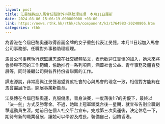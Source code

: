 ```yaml
---
layout: post
title: 江旻憓將加入馬會任職對外事務助理經理　本月11日履新
date: 2024-08-06 15:06:19.000000000 +08:00
link: https://news.rthk.hk/rthk/ch/component/k2/1764983-20240806.htm
categories: rthk
---
```


為香港在今屆巴黎奧運取得首面金牌的女子重劍代表江旻憓，本月11日起加入馬會公司事務部，任職對外事務助理經理。

馬會公司事務執行總監譚志源在社交媒體貼文，表示歡迎江旻憓的加入，她未來將會參與不同的工作範疇，協助推行一系列項目，涵蓋社會公益、青年事務及體育發展等，同時兼顧公司與各界持份者聯繫的工作。

譚志源說，非常高興江旻憓渴望貢獻社會的心與馬會的理念一致，相信對方能夠在馬會盡展所長，開展事業新篇章。

江旻憓在今屆巴黎奧運，克服傷患，晉身決賽，一度落後1:7的劣優下，最終以「決一劍」方式反勝奪金。不過，她踏上冠軍頒獎台後一星期，就宣布告別全職劍擊運動員生涯。她前日在個人社交平台宣布，完成第三次奥運後，決定休息一下，期待有新的職業發展，讓她可以學習及成長，裝備自己，回饋香港。
